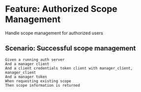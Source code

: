 # Feature: Authorized Scope Management

Handle scope management for authorized users

## Scenario: Successful scope management

    Given a running auth server
    And a manager client
    And a client credentials token client with manager_client, manager_client
    And a manager token
    When requesting existing scope
    Then scope information is returned
